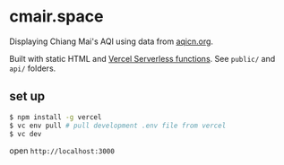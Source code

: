 # cmair.space

Displaying Chiang Mai's AQI using data from [aqicn.org](http://aqicn.org).

Built with static HTML and [Vercel Serverless functions](https://vercel.com/docs/v2/serverless-functions/introduction).
See `public/` and `api/` folders.

## set up

```sh
$ npm install -g vercel
$ vc env pull # pull development .env file from vercel
$ vc dev
```

open `http://localhost:3000`
